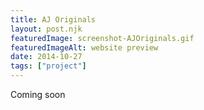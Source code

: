 ```yaml
---
title: AJ Originals
layout: post.njk
featuredImage: screenshot-AJOriginals.gif
featuredImageAlt: website preview
date: 2014-10-27
tags: ["project"]
---
```


Coming soon

<!-- excerpt -->
